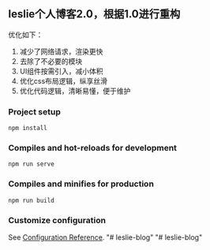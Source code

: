 ## leslie个人博客2.0，根据1.0进行重构

优化如下：
1. 减少了网络请求，渲染更快
2. 去除了不必要的模块
3. UI组件按需引入，减小体积
3. 优化css布局逻辑，纵享丝滑
4. 优化代码逻辑，清晰易懂，便于维护

### Project setup
```
npm install
```

### Compiles and hot-reloads for development
```
npm run serve
```

### Compiles and minifies for production
```
npm run build
```

### Customize configuration
See [Configuration Reference](https://cli.vuejs.org/config/).
"# leslie-blog" 
"# leslie-blog" 
